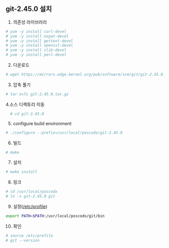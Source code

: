 ## git-2.45.0 설치

1. 의존성 라이브러리
```sh
# yum -y install curl-devel
# yum -y install expat-devel
# yum -y install gettext-devel
# yum -y install openssl-devel
# yum -y install zlib-devel
# yum -y install perl-devel
```

2. 다운로드
```sh
# wget https://mirrors.edge.kernel.org/pub/software/scm/git/git-2.45.0.tar.gz
```

3. 압축 풀기
```sh
# tar xvfz git-2.45.0.tar.gz
```

4.소스 디렉토리 이동
```sh
  # cd git-2.45.0
```

5. configure build environment
```sh   
# ./configure --prefix=/usr/local/poscodx/git-2.45.0
```

6. 빌드
```sh
# make
```
   
7. 설치
```sh   
# make install
```

8. 링크
```sh
# cd /usr/local/poscodx   
# ln -s git-2.45.0 git
```

9. 설정([/etc/profile](https://github.com/bitacademy-poscodx/rocky-practices/blob/main/lx/etc/profile))
```sh
export PATH=$PATH:/usr/local/poscodx/git/bin
```

10. 확인
```sh
# source /etc/profile   
# git --version
```
